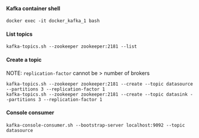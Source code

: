 #### Kafka container shell

```
docker exec -it docker_kafka_1 bash
``` 

#### List topics

```
kafka-topics.sh --zookeeper zookeeper:2181 --list
```

#### Create a topic
NOTE: `replication-factor` cannot be > number of brokers
```
kafka-topics.sh --zookeeper zookeeper:2181 --create --topic datasource --partitions 3 --replication-factor 1
kafka-topics.sh --zookeeper zookeeper:2181 --create --topic datasink --partitions 3 --replication-factor 1
```
#### Console consumer

```
kafka-console-consumer.sh --bootstrap-server localhost:9092 --topic datasource
```

